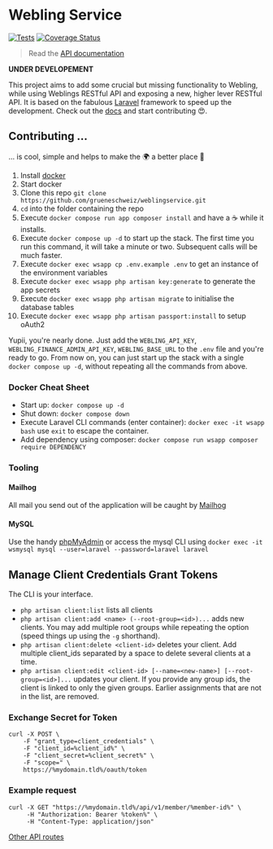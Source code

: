 # Webling Service

[![Tests](https://github.com/grueneschweiz/weblingservice/actions/workflows/tests.yml/badge.svg)](https://github.com/grueneschweiz/weblingservice/actions/workflows/tests.yml)
[![Coverage Status](https://coveralls.io/repos/github/grueneschweiz/weblingservice/badge.svg)](https://coveralls.io/github/grueneschweiz/weblingservice)

> Read the [API documentation](docs/API.md)

**UNDER DEVELOPEMENT**

This project aims to add some crucial but missing functionality to Webling,
while using Weblings RESTful API and exposing a new, higher lever RESTful
API. It is based on the fabulous [Laravel](https://laravel.com/) framework
to speed up the development. Check out the [docs](https://laravel.com/docs/9.x)
and start contributing 😍.

## Contributing ...

... is cool, simple and helps to make the 🌍 a better place 🤩

1. Install [docker](https://store.docker.com/search?offering=community&type=edition)
1. Start docker
1. Clone this repo `git clone https://github.com/grueneschweiz/weblingservice.git`
1. `cd` into the folder containing the repo
1. Execute `docker compose run app composer install` and have a ☕️ while
   it installs.
1. Execute `docker compose up -d` to start up the stack. The first time you run
   this command, it will take a minute or two. Subsequent calls will be much faster.
1. Execute `docker exec wsapp cp .env.example .env` to get an instance of the environment variables
1. Execute `docker exec wsapp php artisan key:generate` to generate the app secrets
1. Execute `docker exec wsapp php artisan migrate` to initialise the database tables
1. Execute `docker exec wsapp php artisan passport:install` to setup oAuth2

Yupii, you're nearly done. Just add the `WEBLING_API_KEY`, `WEBLING_FINANCE_ADMIN_API_KEY`, `WEBLING_BASE_URL`
to the `.env` file and you're ready to go. From now on, you can just start up the
stack with a single `docker compose up -d`, without repeating all the commands
from above.

### Docker Cheat Sheet

- Start up: `docker compose up -d`
- Shut down: `docker compose down`
- Execute Laravel CLI commands (enter container): `docker exec -it wsapp bash` use `exit` to escape the
  container.
- Add dependency using composer: `docker compose run wsapp composer require DEPENDENCY`

### Tooling

#### Mailhog

All mail you send out of the application will be caught by [Mailhog](http://localhost:8020)

#### MySQL

Use the handy [phpMyAdmin](http://localhost:8010) or access the mysql CLI using
`docker exec -it wsmysql mysql --user=laravel --password=laravel laravel`

## Manage Client Credentials Grant Tokens

The CLI is your interface.

- `php artisan client:list` lists all clients
- `php artisan client:add <name> (--root-group=<id>)...` adds new clients.
  You may add multiple root groups while repeating the option (speed things up using
  the `-g` shorthand).
- `php artisan client:delete <client-id>` deletes your client. Add multiple
  client_ids separated by a space to delete several clients at a time.
- `php artisan client:edit <client-id> [--name=<new-name>] [--root-group=<id>]...`
  updates your client. If you provide any group ids, the client is linked to only
  the given groups. Earlier assignments that are not in the list, are removed.

### Exchange Secret for Token

```
curl -X POST \
	-F "grant_type=client_credentials" \
	-F "client_id=%client_id%" \
	-F "client_secret=%client_secret%" \
	-F "scope=" \
	https://%mydomain.tld%/oauth/token
```

### Example request
```
curl -X GET "https://%mydomain.tld%/api/v1/member/%member-id%" \
     -H "Authorization: Bearer %token%" \
     -H "Content-Type: application/json"
```

[Other API routes](https://github.com/grueneschweiz/weblingservice/blob/master/routes/api.php)
